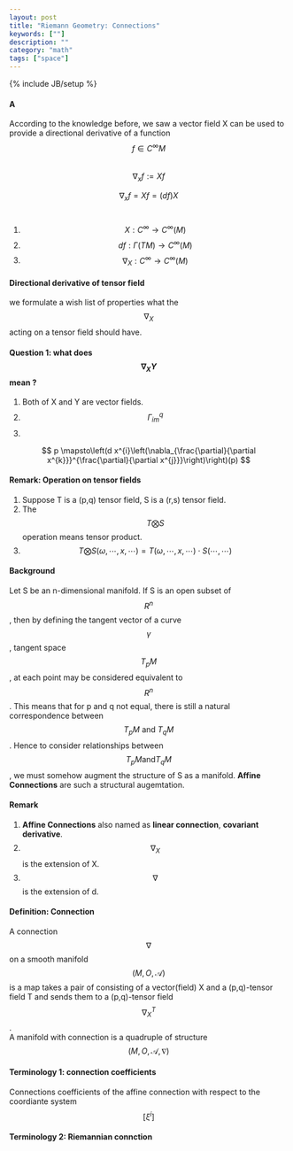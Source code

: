 ```yaml
---
layout: post
title: "Riemann Geometry: Connections"
keywords: [""]
description: ""
category: "math"
tags: ["space"]
---
```

{% include JB/setup %}

#### A
According to the knowledge before, we saw a vector field X can be used to provide a directional derivative of a function $$f \in C^{\infty} M$$ <br />
$$\nabla_{x}f:= Xf$$

$$\nabla_{x}f= Xf = (df)X$$ <br />
1. $$X: C^{\infty} \rightarrow C^{\infty}(M)$$
2. $$df: \Gamma (TM) \rightarrow C^{\infty}(M)$$
3. $$\nabla_{X}: C^{\infty} \rightarrow C^{\infty}(M)$$


#### Directional derivative of tensor field
we formulate a wish list of properties what the $$\nabla_{X}$$ acting on a tensor field should have.

#### Question 1: what does $$\nabla_{X}Y$$ mean ?
1. Both of X and Y are vector fields.
2. $$\Gamma_{im}^{q}$$
3. 
$$
p \mapsto\left(d x^{i}\left(\nabla_{\frac{\partial}{\partial x^{k}}}^{\frac{\partial}{\partial x^{j}}}\right)\right)(p)
$$

#### Remark: Operation on tensor fields
1. Suppose T is a (p,q) tensor field, S is a (r,s) tensor field.
2. The $$T\bigotimes S$$ operation means tensor product.
3. $$T\bigotimes S (\omega,\cdots,x,\cdots) = T(\omega,\cdots,x,\cdots) \cdot S(\cdots,\cdots)$$


#### Background 
Let S be an n-dimensional manifold. If S is an open subset of $$R^{n}$$, then by defining the tangent vector of a curve $$\gamma$$,
tangent space $$T_{p}M$$, at each point may be considered equivalent to $$R^{n}$$. This means that for p and q not equal, there is
still a natural correspondence between $$T_{p}M \text { and } T_{q}M$$. Hence to consider relationships between $$T_{p}M \text {and} T_{q}M$$, we must
somehow augment the structure of S as a manifold. **Affine Connections** are such a structural augemtation.

#### Remark
1. **Affine Connections** also named as **linear connection**, **covariant derivative**.
2. $$\nabla_{X}$$ is the extension of X.
3. $$\nabla$$ is the extension of d.

#### Definition: Connection
A connection $$\nabla$$ on a smooth manifold $$(M,O,\mathscr{A})$$ is a map takes a pair of consisting of 
a vector(field) X and a (p,q)-tensor field T and sends them to a (p,q)-tensor field$$\nabla_{X}^{T}$$.  <br />
A manifold with connection is a quadruple of structure $$(M,O,\mathscr{A},\nabla)$$

#### Terminology 1: connection coefficients
Connections coefficients of the affine connection with respect to the coordiante system $$[\xi^{i}]$$

#### Terminology 2: Riemannian connction
 
